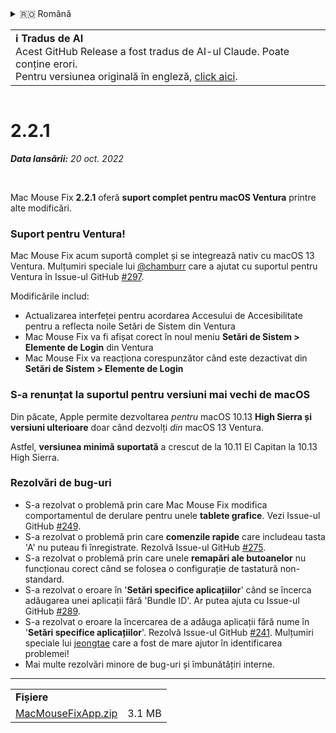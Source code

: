 <details>
<summary>🇷🇴 Română</summary>

[🇬🇧 English (GitHub)](https://github.com/noah-nuebling/mac-mouse-fix/releases/tag/2.2.1)\
[🇦🇩 Català](https://redirect.macmousefix.com/?target=mmf-release&tag=2.2.1&locale=ca)\
[🇩🇪 Deutsch](https://redirect.macmousefix.com/?target=mmf-release&tag=2.2.1&locale=de)\
[🇪🇸 Español](https://redirect.macmousefix.com/?target=mmf-release&tag=2.2.1&locale=es)\
[🇫🇷 Français](https://redirect.macmousefix.com/?target=mmf-release&tag=2.2.1&locale=fr)\
[🇮🇩 Indonesia](https://redirect.macmousefix.com/?target=mmf-release&tag=2.2.1&locale=id)\
[🇮🇹 Italiano](https://redirect.macmousefix.com/?target=mmf-release&tag=2.2.1&locale=it)\
[🇭🇺 Magyar](https://redirect.macmousefix.com/?target=mmf-release&tag=2.2.1&locale=hu)\
[🇳🇱 Nederlands](https://redirect.macmousefix.com/?target=mmf-release&tag=2.2.1&locale=nl)\
[🇵🇱 Polski](https://redirect.macmousefix.com/?target=mmf-release&tag=2.2.1&locale=pl)\
[🇧🇷 Português (Brasil)](https://redirect.macmousefix.com/?target=mmf-release&tag=2.2.1&locale=pt-BR)\
[🇵🇹 Português (Portugal)](https://redirect.macmousefix.com/?target=mmf-release&tag=2.2.1&locale=pt-PT)\
**🇷🇴 Română**\
[🇸🇪 Svenska](https://redirect.macmousefix.com/?target=mmf-release&tag=2.2.1&locale=sv)\
[🇻🇳 Tiếng Việt](https://redirect.macmousefix.com/?target=mmf-release&tag=2.2.1&locale=vi)\
[🇹🇷 Türkçe](https://redirect.macmousefix.com/?target=mmf-release&tag=2.2.1&locale=tr)\
[🇨🇿 Čeština](https://redirect.macmousefix.com/?target=mmf-release&tag=2.2.1&locale=cs)\
[🇬🇷 Ελληνικά](https://redirect.macmousefix.com/?target=mmf-release&tag=2.2.1&locale=el)\
[🇷🇺 Русский](https://redirect.macmousefix.com/?target=mmf-release&tag=2.2.1&locale=ru)\
[🇺🇦 Українська](https://redirect.macmousefix.com/?target=mmf-release&tag=2.2.1&locale=uk)\
[🇮🇱 עברית](https://redirect.macmousefix.com/?target=mmf-release&tag=2.2.1&locale=he)\
[🇸🇦 العربية](https://redirect.macmousefix.com/?target=mmf-release&tag=2.2.1&locale=ar)\
[🇮🇳 हिन्दी](https://redirect.macmousefix.com/?target=mmf-release&tag=2.2.1&locale=hi)\
[🇹🇭 ไทย](https://redirect.macmousefix.com/?target=mmf-release&tag=2.2.1&locale=th)\
[🇨🇳 中文 (简体)](https://redirect.macmousefix.com/?target=mmf-release&tag=2.2.1&locale=zh-Hans)\
[🇨🇳 中文 (繁體)](https://redirect.macmousefix.com/?target=mmf-release&tag=2.2.1&locale=zh-Hant)\
[🇭🇰 中文（香港)](https://redirect.macmousefix.com/?target=mmf-release&tag=2.2.1&locale=zh-HK)\
[🇯🇵 日本語](https://redirect.macmousefix.com/?target=mmf-release&tag=2.2.1&locale=ja)\
[🇰🇷 한국어](https://redirect.macmousefix.com/?target=mmf-release&tag=2.2.1&locale=ko)\
[Help translate Mac Mouse Fix to different languages!](https://github.com/noah-nuebling/mac-mouse-fix/discussions/731)
</details>
<table align=><td>
<b>ℹ️ Tradus de AI</b><br>
Acest GitHub Release a fost tradus de AI-ul Claude. Poate conține erori.<br>
Pentru versiunea originală în engleză, <a href="https://github.com/noah-nuebling/mac-mouse-fix/releases/tag/2.2.1">click aici</a>.
</td></table>

<table></table>

# 2.2.1
***Data lansării:** 20 oct. 2022*

<br>

Mac Mouse Fix **2.2.1** oferă **suport complet pentru macOS Ventura** printre alte modificări.

### Suport pentru Ventura!
Mac Mouse Fix acum suportă complet și se integrează nativ cu macOS 13 Ventura.
Mulțumiri speciale lui [@chamburr](https://github.com/chamburr) care a ajutat cu suportul pentru Ventura în Issue-ul GitHub [#297](https://github.com/noah-nuebling/mac-mouse-fix/issues/297).

Modificările includ:

- Actualizarea interfeței pentru acordarea Accesului de Accesibilitate pentru a reflecta noile Setări de Sistem din Ventura
- Mac Mouse Fix va fi afișat corect în noul meniu **Setări de Sistem > Elemente de Login** din Ventura
- Mac Mouse Fix va reacționa corespunzător când este dezactivat din **Setări de Sistem > Elemente de Login**

### S-a renunțat la suportul pentru versiuni mai vechi de macOS

Din păcate, Apple permite dezvoltarea _pentru_ macOS 10.13 **High Sierra și versiuni ulterioare** doar când dezvolți _din_ macOS 13 Ventura.

Astfel, **versiunea minimă suportată** a crescut de la 10.11 El Capitan la 10.13 High Sierra.

### Rezolvări de bug-uri

- S-a rezolvat o problemă prin care Mac Mouse Fix modifica comportamentul de derulare pentru unele **tablete grafice**. Vezi Issue-ul GitHub [#249](https://github.com/noah-nuebling/mac-mouse-fix/issues/249).
- S-a rezolvat o problemă prin care **comenzile rapide** care includeau tasta 'A' nu puteau fi înregistrate. Rezolvă Issue-ul GitHub [#275](https://github.com/noah-nuebling/mac-mouse-fix/issues/275).
- S-a rezolvat o problemă prin care unele **remapări ale butoanelor** nu funcționau corect când se folosea o configurație de tastatură non-standard.
- S-a rezolvat o eroare în '**Setări specifice aplicațiilor**' când se încerca adăugarea unei aplicații fără 'Bundle ID'. Ar putea ajuta cu Issue-ul GitHub [#289](https://github.com/noah-nuebling/mac-mouse-fix/issues/289).
- S-a rezolvat o eroare la încercarea de a adăuga aplicații fără nume în '**Setări specifice aplicațiilor**'. Rezolvă Issue-ul GitHub [#241](https://github.com/noah-nuebling/mac-mouse-fix/issues/241). Mulțumiri speciale lui [jeongtae](https://github.com/jeongtae) care a fost de mare ajutor în identificarea problemei!
- Mai multe rezolvări minore de bug-uri și îmbunătățiri interne.

---

<table align="start">
<tr>
    <td colspan=2>
        <b>Fișiere</b>
    </td>
</tr>
<tr>
    <td><a href="https://github.com/noah-nuebling/mac-mouse-fix/releases/download/2.2.1/MacMouseFixApp.zip">MacMouseFixApp.zip</a></td>
    <td>3.1 MB</td>
</tr>
</table>